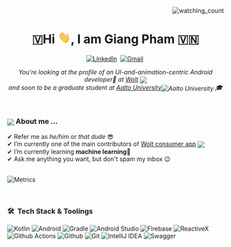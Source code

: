 <p align="right"> 
  <img src="https://komarev.com/ghpvc/?username=giangpham96&color=brightgreen" alt="watching_count" />
</p>
<h1 align="center">
  🇻Hi <img src="https://raw.githubusercontent.com/ABSphreak/ABSphreak/master/gifs/Hi.gif" width="30px">, I am Giang Pham 🇻🇳
</h1>
<p align="center">
  <a href="https://www.linkedin.com/in/giangp29/"><img src="https://img.shields.io/badge/linkedin-%230077B5.svg?&style=for-the-badge&logo=linkedin&logoColor=white" alt="LinkedIn" /></a>&nbsp;
  <a href="mailto:giangp2901@gmail.com"><img src="https://img.shields.io/badge/gmail-%23D14836.svg?&style=for-the-badge&logo=gmail&logoColor=white" alt="Gmail"/></a>&nbsp;
</ p>
<p align="center">
  <em>
    You're looking at the profile of an UI-and-animation-centric Android developer📱 at <a href="https://wolt.com/en/discovery">Wolt</a> <img align="center" src="https://38wbse3riso447pt6m3uirjg-wpengine.netdna-ssl.com/wp-content/uploads/2022/04/Rocket_Yuho.png" height="20" /><br>
    and soon to be a graduate student at <a href="https://www.aalto.fi/en">Aalto University</a><img align="center" src="https://www.aaltohelsinki.com/2020/logos/Aalto_SCI_EN_black.png" alt="Aalto University" height="30" width="30" /> 🎓
  </em> 
</p>
<br>

<h3> <img src="https://media.giphy.com/media/iY8CRBdQXODJSCERIr/giphy.gif" width="30" align="center">&nbsp;About me ...</h3>

✔ Refer me as *he/him* or *that dude* 😎 <br>
✔ I’m currently one of the main contributors of [Wolt consumer app](https://play.google.com/store/apps/details?id=com.wolt.android) <img align="center" src="https://38wbse3riso447pt6m3uirjg-wpengine.netdna-ssl.com/wp-content/uploads/2022/04/Rocket_Yuho.png" height="20" /> <br>
✔ I’m currently learning **machine learning**🥰<br>
✔ Ask me anything you want, but don't spam my inbox 😉<br>
<br>


![Metrics](https://metrics.lecoq.io/giangpham96?template=classic&base.header=0&base.metadata=0&lines=1&config.timezone=Europe%2FHelsinki)

<br>
<h3> 🛠 &nbsp;Tech Stack & Toolings</h3>

![Kotlin](https://img.shields.io/badge/kotlin-7F52FF?logo=kotlin&style=for-the-badge&logoColor=000000)
![Android](https://img.shields.io/badge/android-3DDC84?logo=android&style=for-the-badge&logoColor=ffffff)
![Gradle](https://img.shields.io/badge/Gradle-02303A?logo=gradle&style=for-the-badge&logoColor=ffffff)
![Android Studio](https://img.shields.io/badge/android%20studio-3DDC84?logo=androidstudio&style=for-the-badge&logoColor=ffffff)
![Firebase](https://img.shields.io/badge/Firebase-FFCA28?logo=firebase&style=for-the-badge&logoColor=000000)
![ReactiveX](https://img.shields.io/badge/ReactiveX-B7178C?logo=reactiveX&style=for-the-badge&logoColor=ffffff)
<br>
![Github Actions](https://img.shields.io/badge/github%20actions-2088FF?logo=githubactions&style=for-the-badge&logoColor=ffffff)
![Github](https://img.shields.io/badge/github-181717?logo=github&style=for-the-badge&logoColor=ffffff)
![Git](https://img.shields.io/badge/git-F05032?logo=git&style=for-the-badge&logoColor=ffffff)
![IntelliJ IDEA](https://img.shields.io/badge/intellij-000000?logo=intellijidea&style=for-the-badge&logoColor=ffffff)
![Swagger](https://img.shields.io/badge/swagger-85EA2D?logo=swagger&style=for-the-badge&logoColor=000000)
